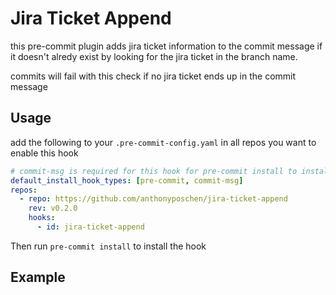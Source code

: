 # Jira Ticket Append

this pre-commit plugin adds jira ticket information to the commit message if it
doesn't alredy exist by looking for the jira ticket in the branch name.

commits will fail with this check if no jira ticket ends up in the commit message

## Usage

add the following to your `.pre-commit-config.yaml`
in all repos you want to enable this hook

```yaml
# commit-msg is required for this hook for pre-commit install to install the hook
default_install_hook_types: [pre-commit, commit-msg]
repos:
  - repo: https://github.com/anthonyposchen/jira-ticket-append
    rev: v0.2.0
    hooks:
      - id: jira-ticket-append
```

Then run `pre-commit install` to install the hook

## Example
